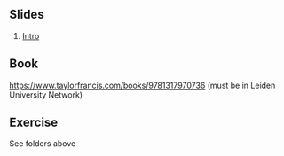 ## Slides

1. [Intro](https://www.slideshare.net/secret/sraGvYcq2QfLNU)

## Book

https://www.taylorfrancis.com/books/9781317970736 (must be in Leiden University Network)



## Exercise

See folders above
